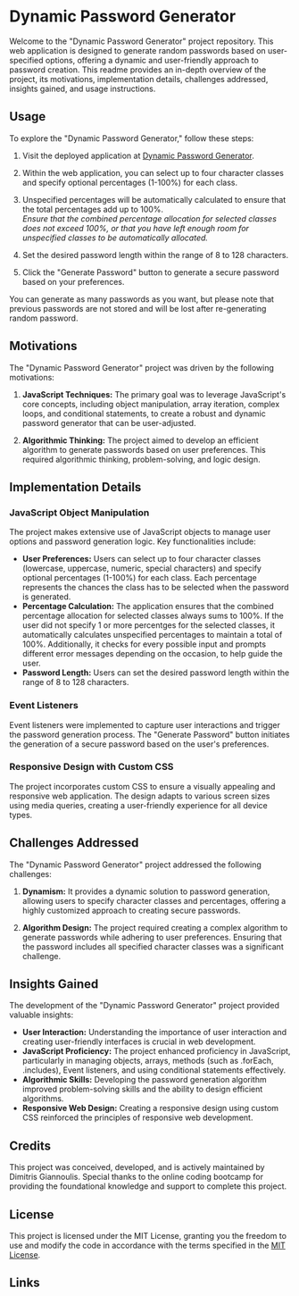 # Dynamic Password Generator

Welcome to the "Dynamic Password Generator" project repository. This web application is designed to generate random passwords based on user-specified options, offering a dynamic and user-friendly approach to password creation. This readme provides an in-depth overview of the project, its motivations, implementation details, challenges addressed, insights gained, and usage instructions.


## Usage

To explore the "Dynamic Password Generator," follow these steps:

1. Visit the deployed application at [Dynamic Password Generator](https://jimmygian.github.io/edX_my-code-generator/).

2. Within the web application, you can select up to four character classes and specify optional percentages (1-100%) for each class.


3. Unspecified percentages will be automatically calculated to ensure that the total percentages add up to 100%. <br>
*Ensure that the combined percentage allocation for selected classes does not exceed 100%, or that you have left enough room for unspecified classes to be automatically allocated.*

4. Set the desired password length within the range of 8 to 128 characters.

5. Click the "Generate Password" button to generate a secure password based on your preferences.

You can generate as many passwords as you want, but please note that previous passwords are not stored and will be lost after re-generating random password.

## Motivations

The "Dynamic Password Generator" project was driven by the following motivations:

1. **JavaScript Techniques:** The primary goal was to leverage JavaScript's core concepts, including object manipulation, array iteration, complex loops, and conditional statements, to create a robust and dynamic password generator that can be user-adjusted.

2. **Algorithmic Thinking:** The project aimed to develop an efficient algorithm to generate passwords based on user preferences. This required algorithmic thinking, problem-solving, and logic design.

## Implementation Details

### JavaScript Object Manipulation

The project makes extensive use of JavaScript objects to manage user options and password generation logic. Key functionalities include:

- **User Preferences:** Users can select up to four character classes (lowercase, uppercase, numeric, special characters) and specify optional percentages (1-100%) for each class. Each percentage represents the chances the class has to be selected when the password is generated.
- **Percentage Calculation:** The application ensures that the combined percentage allocation for selected classes always sums to 100%. If the user did not specify 1 or more percentges for the selected classes, it automatically calculates unspecified percentages to maintain a total of 100%. Additionally, it checks for every possible input and prompts different error messages depending on the occasion, to help guide the user.
- **Password Length:** Users can set the desired password length within the range of 8 to 128 characters.

### Event Listeners

Event listeners were implemented to capture user interactions and trigger the password generation process. The "Generate Password" button initiates the generation of a secure password based on the user's preferences.

### Responsive Design with Custom CSS

The project incorporates custom CSS to ensure a visually appealing and responsive web application. The design adapts to various screen sizes using media queries, creating a user-friendly experience for all device types.

## Challenges Addressed

The "Dynamic Password Generator" project addressed the following challenges:

1. **Dynamism:** It provides a dynamic solution to password generation, allowing users to specify character classes and percentages, offering a highly customized approach to creating secure passwords.

2. **Algorithm Design:** The project required creating a complex algorithm to generate passwords while adhering to user preferences. Ensuring that the password includes all specified character classes was a significant challenge.

## Insights Gained

The development of the "Dynamic Password Generator" project provided valuable insights:

- **User Interaction:** Understanding the importance of user interaction and creating user-friendly interfaces is crucial in web development.
- **JavaScript Proficiency:** The project enhanced proficiency in JavaScript, particularly in managing objects, arrays, methods (such as .forEach, .includes), Event listeners, and using conditional statements effectively.
- **Algorithmic Skills:** Developing the password generation algorithm improved problem-solving skills and the ability to design efficient algorithms.
- **Responsive Web Design:** Creating a responsive design using custom CSS reinforced the principles of responsive web development.


## Credits

This project was conceived, developed, and is actively maintained by Dimitris Giannoulis. Special thanks to the online coding bootcamp for providing the foundational knowledge and support to complete this project.

## License

This project is licensed under the MIT License, granting you the freedom to use and modify the code in accordance with the terms specified in the [MIT License](https://opensource.org/licenses/MIT).

## Links

